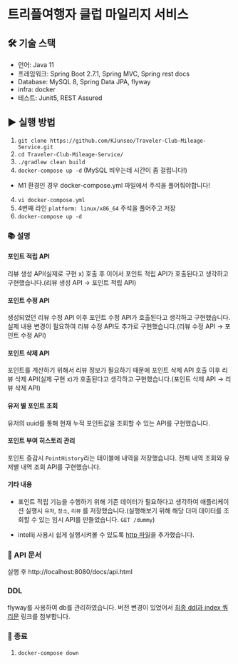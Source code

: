 # 트리플여행자 클럽 마일리지 서비스

## 🛠 기술 스택
- 언어: Java 11
- 프레임워크: Spring Boot 2.7.1, Spring MVC, Spring rest docs
- Database: MySQL 8, Spring Data JPA, flyway
- infra: docker
- 테스트: Junit5, REST Assured

## ▶️ 실행 방법
1) `git clone https://github.com/KJunseo/Traveler-Club-Mileage-Service.git`
2) `cd Traveler-Club-Mileage-Service/`
3) `./gradlew clean build`
4) `docker-compose up -d` (MySQL 띄우는데 시간이 좀 걸립니다!)

* M1 환경인 경우 docker-compose.yml 파일에서 주석을 풀어줘야합니다!
4) `vi docker-compose.yml`
5) 4번째 라인 `platform: linux/x86_64` 주석을 풀어주고 저장
6) `docker-compose up -d`

### 📚 설명
#### 포인트 적립 API 
리뷰 생성 API(실제로 구현 x) 호출 후 이어서 포인트 적립 API가 호출된다고 생각하고 구현했습니다.(리뷰 생성 API -> 포인트 적립 API)

#### 포인트 수정 API
생성되었던 리뷰 수정 API 이후 포인트 수정 API가 호출된다고 생각하고 구현했습니다. 실제 내용 변경이 필요하여 리뷰 수정 API도 추가로 구현했습니다.(리뷰 수정 API -> 포인트 수정 API)
   
#### 포인트 삭제 API 
포인트를 계산하기 위해서 리뷰 정보가 필요하기 때문에 포인트 삭제 API 호출 이후 리뷰 삭제 API(실제 구현 x)가 호출된다고 생각하고 구현했습니다.(포인트 삭제 API -> 리뷰 삭제 API)

#### 유저 별 포인트 조회
유저의 uuid를 통해 현재 누적 포인트값을 조회할 수 있는 API를 구현했습니다.

#### 포인트 부여 히스토리 관리
포인트 증감시 `PointHistory`라는 테이블에 내역을 저장했습니다. 전체 내역 조회와 유저별 내역 조회 API를 구현했습니다.

#### 기타 내용
- 포인트 적립 기능을 수행하기 위해 기존 데이터가 필요하다고 생각하여 애플리케이션 실행시 `유저`, `장소`, `리뷰` 를 저장했습니다.(실행해보기 위해 해당 더미 데이터를 조회할 수 있는 임시 API를 만들었습니다. `GET /dummy`)

- intellij 사용시 쉽게 실행시켜볼 수 있도록 [http 파일](./http/scenario.http)을 추가했습니다.


### 📝 API 문서
실행 후 http://localhost:8080/docs/api.html

### DDL
flyway를 사용하여 db를 관리하였습니다. 버전 변경이 있었어서 [최종 ddl과 index 쿼리문](./src/main/resources/ddl.sql) 링크를 첨부합니다.

### 🔌 종료
1) `docker-compose down`
